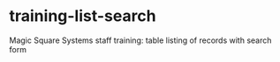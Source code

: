 # training-list-search
Magic Square Systems staff training: table listing of records with search form
